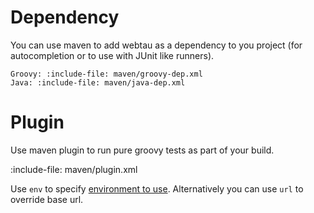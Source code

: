 # Dependency

You can use maven to add webtau as a dependency to you project (for autocompletion or to use with JUnit like runners). 

```tabs
Groovy: :include-file: maven/groovy-dep.xml
Java: :include-file: maven/java-dep.xml
```

# Plugin

Use maven plugin to run pure groovy tests as part of your build. 

:include-file: maven/plugin.xml

Use `env` to specify [environment to use](configuration/environments). 
Alternatively you can use `url` to override base url.